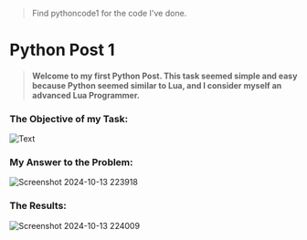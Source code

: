 > Find pythoncode1 for the code I've done.
# Python Post 1

> #### Welcome to my first Python Post. This task seemed simple and easy because Python seemed similar to Lua, and I consider myself an advanced Lua Programmer.

### The Objective of my Task:

![Text](https://github.com/user-attachments/assets/ef3bbf5b-02ef-4977-a3be-88866f27ef88)

### My Answer to the Problem:
![Screenshot 2024-10-13 223918](https://github.com/user-attachments/assets/50a066cf-0772-411d-9d56-a30549571660)

### The Results:
![Screenshot 2024-10-13 224009](https://github.com/user-attachments/assets/cfdeddd4-152e-4551-8263-4a4bc78b8824)

